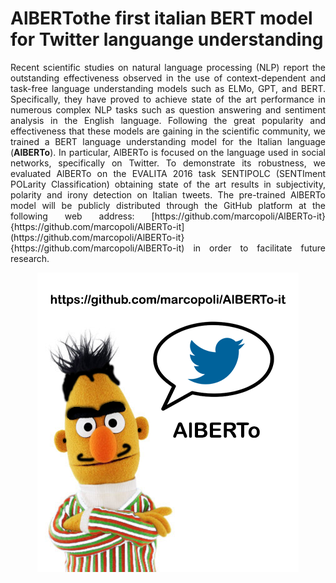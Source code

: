 # AlBERTothe first italian BERT model for Twitter languange understanding
<p align ="justify" style="text-align: justify;">Recent scientific studies on natural language processing (NLP) report the outstanding effectiveness observed in the use of context-dependent and task-free language understanding models such as ELMo, GPT, and BERT. Specifically, they have proved to achieve state of the art performance in numerous complex NLP tasks such as question answering and sentiment analysis in the English language. Following the great popularity and effectiveness that these models are gaining in the scientific community, we trained a BERT language understanding model for the Italian language (<b>AlBERTo</b>). In particular, AlBERTo is focused on the language used in social networks, specifically on Twitter. To demonstrate its robustness, we evaluated AlBERTo on the EVALITA 2016 task SENTIPOLC (SENTIment POLarity Classification) obtaining state of the art results in subjectivity, polarity and irony detection on Italian tweets. The pre-trained  AlBERTo model will be publicly distributed through the GitHub platform at the following web address: [https://github.com/marcopoli/AlBERTo-it}{https://github.com/marcopoli/AlBERTo-it](https://github.com/marcopoli/AlBERTo-it}{https://github.com/marcopoli/AlBERTo-it) in order to facilitate future research.</p>
<p align ="center" width="200px;">
<img src="img/AlBERTo.png"/>
</p>
